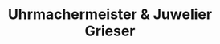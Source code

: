 ---
title: "Uhrmachermeister & Juwelier Grieser"
url: /frohburg/uhrmachermeister-und-juwelier-grieser/
shop: Schmuck
---